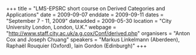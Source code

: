 +++
title = "LMS-EPSRC short course on Derived Categories and Applications"
date = 2009-09-07
enddate = 2009-09-11
dates = "September 7 - 11, 2009"
dateadded = 2009-05-30
location = "City University London, London, U.K."
webpage = "http://www.staff.city.ac.uk/a.g.cox/Conf/derived.php"
organisers = "Anton Cox and Joseph Chuang"
speakers = "Markus Linkelmann (Aberdeen), Raphaël Rouquier (Oxford), Iain Gordon (Edinburgh)"
+++
